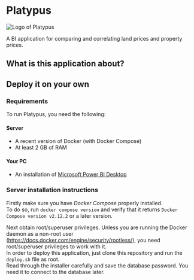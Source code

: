 # Platypus

![Logo of Platypus](.assets/logo.jpg)

A BI application for comparing and correlating land prices and property prices.

## What is this application about?

## Deploy it on your own

### Requirements

To run Platypus, you need the following:

#### Server

- A recent version of Docker (with Docker Compose)
- At least 2 GB of RAM

#### Your PC

- An installation of [Microsoft Power BI Desktop](https://aka.ms/pbidesktopstore)

### Server installation instructions

Firstly make sure you have *Docker Compose* properly installed.  
To do so, run `docker compose version` and verify that it returns `Docker Compose version v2.12.2` or a later version.

Next obtain root/superuser privileges. Unless you are running the Docker daemon as a non-root user (<https://docs.docker.com/engine/security/rootless/>), you need root/superuser privileges to work with it.  
In order to deploy this application, just clone this repository and run the `deploy.sh` file as root.  
Read through the installer carefully and save the database password.
You need it to connect to the database later.
